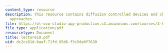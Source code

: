 ```yaml
---
content_type: resource
description: This resource contains diffusion controlled devices and chemically controlled
  approaches.
file: https://ol-ocw-studio-app-production.s3.amazonaws.com/courses/3-051j-materials-for-biomedical-applications-spring-2006/dc2cc81dbaaf71fd95d6f3c5da0f7630_lecture19.pdf
file_type: application/pdf
resourcetype: Document
title: lecture19.pdf
uid: dc2cc81d-baaf-71fd-95d6-f3c5da0f7630
---
```


